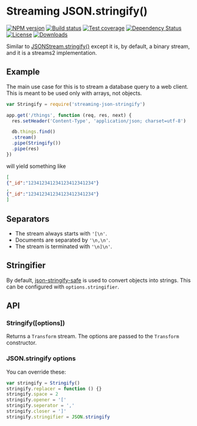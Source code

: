 # Streaming JSON.stringify()

[![NPM version][npm-image]][npm-url]
[![Build status][travis-image]][travis-url]
[![Test coverage][coveralls-image]][coveralls-url]
[![Dependency Status][david-image]][david-url]
[![License][license-image]][license-url]
[![Downloads][downloads-image]][downloads-url]

Similar to [JSONStream.stringify()](https://github.com/dominictarr/JSONStream#jsonstreamstringifyopen-sep-close) except it is, by default, a binary stream, and it is a streams2 implementation.

## Example

The main use case for this is to stream a database query to a web client.
This is meant to be used only with arrays, not objects.

```js
var Stringify = require('streaming-json-stringify')

app.get('/things', function (req, res, next) {
  res.setHeader('Content-Type', 'application/json; charset=utf-8')

  db.things.find()
  .stream()
  .pipe(Stringify())
  .pipe(res)
})
```

will yield something like

```json
[
{"_id":"123412341234123412341234"}
,
{"_id":"123412341234123412341234"}
]

```

## Separators

* The stream always starts with `'[\n'`.
* Documents are separated by `'\n,\n'`.
* The stream is terminated with `'\n]\n'`.

## Stringifier

By default, [json-stringify-safe](https://www.npmjs.com/package/json-stringify-safe) is used to convert objects into strings. This can be configured with `options.stringifier`.

## API

### Stringify([options])

Returns a `Transform` stream.
The options are passed to the `Transform` constructor.

### JSON.stringify options

You can override these:

```js
var stringify = Stringify()
stringify.replacer = function () {}
stringify.space = 2
stringify.opener = '['
stringify.seperator = ','
stringify.closer = ']'
stringify.stringifier = JSON.stringify
```

[gitter-image]: https://badges.gitter.im/stream-utils/streaming-json-stringify.png
[gitter-url]: https://gitter.im/stream-utils/streaming-json-stringify
[npm-image]: https://img.shields.io/npm/v/streaming-json-stringify.svg?style=flat-square
[npm-url]: https://npmjs.org/package/streaming-json-stringify
[github-tag]: http://img.shields.io/github/tag/stream-utils/streaming-json-stringify.svg?style=flat-square
[github-url]: https://github.com/stream-utils/streaming-json-stringify/tags
[travis-image]: https://img.shields.io/travis/stream-utils/streaming-json-stringify.svg?style=flat-square
[travis-url]: https://travis-ci.org/stream-utils/streaming-json-stringify
[coveralls-image]: https://img.shields.io/coveralls/stream-utils/streaming-json-stringify.svg?style=flat-square
[coveralls-url]: https://coveralls.io/r/stream-utils/streaming-json-stringify
[david-image]: http://img.shields.io/david/stream-utils/streaming-json-stringify.svg?style=flat-square
[david-url]: https://david-dm.org/stream-utils/streaming-json-stringify
[license-image]: http://img.shields.io/npm/l/streaming-json-stringify.svg?style=flat-square
[license-url]: LICENSE
[downloads-image]: http://img.shields.io/npm/dm/streaming-json-stringify.svg?style=flat-square
[downloads-url]: https://npmjs.org/package/streaming-json-stringify
